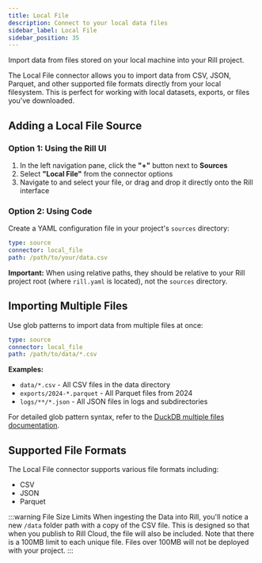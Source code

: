```yaml
---
title: Local File
description: Connect to your local data files
sidebar_label: Local File
sidebar_position: 35
---
```


Import data from files stored on your local machine into your Rill project.

The Local File connector allows you to import data from CSV, JSON, Parquet, and other supported file formats directly from your local filesystem. This is perfect for working with local datasets, exports, or files you've downloaded.

## Adding a Local File Source

### Option 1: Using the Rill UI

1. In the left navigation pane, click the **"+"** button next to **Sources**
2. Select **"Local File"** from the connector options
3. Navigate to and select your file, or drag and drop it directly onto the Rill interface

### Option 2: Using Code

Create a YAML configuration file in your project's `sources` directory:

```yaml
type: source
connector: local_file
path: /path/to/your/data.csv
```

**Important:** When using relative paths, they should be relative to your Rill project root (where `rill.yaml` is located), not the `sources` directory.

## Importing Multiple Files

Use glob patterns to import data from multiple files at once:

```yaml
type: source
connector: local_file
path: /path/to/data/*.csv
```

**Examples:**
- `data/*.csv` - All CSV files in the data directory
- `exports/2024-*.parquet` - All Parquet files from 2024
- `logs/**/*.json` - All JSON files in logs and subdirectories

For detailed glob pattern syntax, refer to the [DuckDB multiple files documentation](https://duckdb.org/docs/stable/data/multiple_files/overview.html).

## Supported File Formats

The Local File connector supports various file formats including:
- CSV
- JSON
- Parquet


:::warning File Size Limits
When ingesting the Data into Rill, you'll notice a new `/data` folder path with a copy of the CSV file. This is designed so that when you publish to Rill Cloud, the file will also be included. Note that there is a 100MB limit to each unique file. Files over 100MB will not be deployed with your project.
:::
